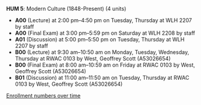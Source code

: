 **HUM 5**: Modern Culture (1848-Present) (4 units)

- **A00** (Lecture) at 2:00 pm–4:50 pm on Tuesday, Thursday at WLH 2207 by staff
- **A00** (Final Exam) at 3:00 pm–5:59 pm on Saturday at WLH 2208 by staff
- **A01** (Discussion) at 5:00 pm–5:50 pm on Tuesday, Thursday at WLH 2207 by staff
- **B00** (Lecture) at 9:30 am–10:50 am on Monday, Tuesday, Wednesday, Thursday at RWAC 0103 by West, Geoffrey Scott (A53026654)
- **B00** (Final Exam) at 8:00 am–10:59 am on Friday at RWAC 0103 by West, Geoffrey Scott (A53026654)
- **B01** (Discussion) at 11:00 am–11:50 am on Tuesday, Thursday at RWAC 0103 by West, Geoffrey Scott (A53026654)

[Enrollment numbers over time](./HUM5.tsv)
